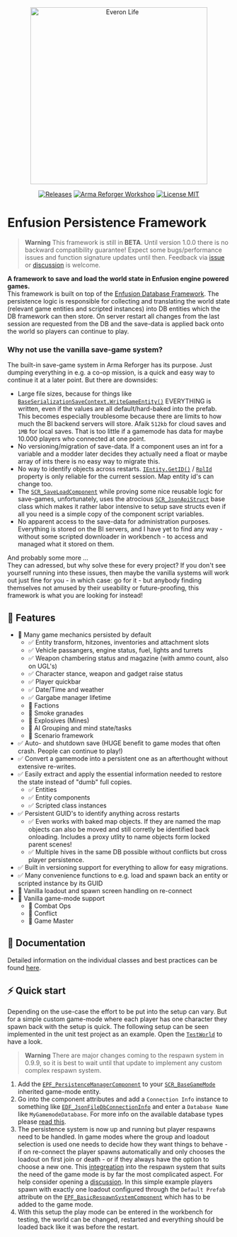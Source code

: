 <div align="center">
<picture>
  <source media="(prefers-color-scheme: dark)" width="400" srcset="https://github.com/Arkensor/EnfusionPersistenceFramework/assets/8494013/f769fd10-1d40-4999-ae41-c1248d556d38">
  <img alt="Everon Life" width="400" src="https://github.com/Arkensor/EnfusionPersistenceFramework/assets/8494013/4875f7aa-e6af-4fb9-be20-4ed1c1790aa3">
</picture>

[![Releases](https://img.shields.io/github/v/release/Arkensor/EnfusionPersistenceFramework?style=flat-square)](https://github.com/Arkensor/EnfusionDatabaseFramework/releases)
[![Arma Reforger Workshop](https://img.shields.io/badge/Workshop-5D6EBC81EB1842EF-blue?style=flat-square)](https://reforger.armaplatform.com/workshop/5D6EBC81EB1842EF)
[![License MIT](https://img.shields.io/badge/License-MIT-green?style=flat-square)](https://opensource.org/licenses/MIT)
</div>

# Enfusion Persistence Framework

> **Warning**
> This framework is still in **BETA**. Until version 1.0.0 there is no backward compatibility guarantee! Expect some bugs/performance issues and function signature updates until then. Feedback via [issue](https://github.com/Arkensor/EnfusionPersistenceFramework/issues) or [discussion](https://github.com/Arkensor/EnfusionPersistenceFramework/discussions) is welcome.

**A framework to save and load the world state in Enfusion engine powered games.**  
This framework is built on top of the [Enfusion Database Framework](https://github.com/Arkensor/EnfusionDatabaseFramework). The persistence logic is responsible for collecting and translating the world state (relevant game entities and scripted instances) into DB entities which the DB framework can then store. On server restart all changes from the last session are requested from the DB and the save-data is applied back onto the world so players can continue to play.

### Why not use the vanilla save-game system?
The built-in save-game system in Arma Reforger has its purpose. Just dumping everything in e.g. a co-op mission, is a quick and easy way to continue it at a later point. But there are downsides: 
- Large file sizes, because for things like [`BaseSerializationSaveContext.WriteGameEntity()`](https://enfusionengine.com/api/redirect?to=enfusion://ScriptEditor/Scripts/Game/generated/Serialization/BaseSerializationSaveContext.c;22) EVERYTHING is written, even if the values are all default/hard-baked into the prefab. This becomes especially troublesome because there are limits to how much the BI backend servers will store. Afaik `512kb` for cloud saves and `1MB` for local saves. That is too little if a gamemode has data for maybe 10.000 players who connected at one point.
- No versioning/migration of save-data. If a component uses an int for a variable and a modder later decides they actually need a float or maybe array of ints there is no easy way to migrate this.
- No way to identify objects across restarts. [`IEntity.GetID()`](https://enfusionengine.com/api/redirect?to=enfusion://ScriptEditor/scripts/Core/generated/Entities/IEntity.c;157) / [`RplId`](https://enfusionengine.com/api/redirect?to=enfusion://ScriptEditor/scripts/Core/proto/EnNetwork.c;45) property is only reliable for the current session. Map entity id's can change too.
- The [`SCR_SaveLoadComponent`](https://enfusionengine.com/api/redirect?to=enfusion://ScriptEditor/Scripts/Game/GameMode/SaveLoad/SCR_SaveLoadComponent.c;12) while proving some nice reusable logic for save-games, unfortunately, uses the atrocious [`SCR_JsonApiStruct`](https://enfusionengine.com/api/redirect?to=enfusion://ScriptEditor/Scripts/Game/GameMode/SaveLoad/SCR_JsonApiStruct.c;5) base class which makes it rather labor intensive to setup save structs even if all you need is a simple copy of the component script variables.
- No apparent access to the save-data for administration purposes. Everything is stored on the BI servers, and I have yet to find any way - without some scripted downloader in workbench - to access and managed what it stored on them.

And probably some more ...  
They can adressed, but why solve these for every project? If you don't see yourself running into these issues, then maybe the vanilla systems will work out just fine for you - in which case: go for it - but anybody finding themselves not amused by their useability or future-proofing, this framework is what you are looking for instead!

## 🚀 Features
- 🚧 Many game mechanics persisted by default
  - ✅ Entity transform, hitzones, inventories and attachment slots
  - ✅ Vehicle passangers, engine status, fuel, lights and turrets
  - ✅ Weapon chambering status and magazine (with ammo count, also on UGL's)
  - ✅ Character stance, weapon and gadget raise status
  - ✅ Player quickbar
  - ✅ Date/Time and weather
  - ✅ Gargabe manager lifetime
  - 🚧 Factions
  - 🚧 Smoke granades
  - 🚧 Explosives (Mines)
  - 🚧 AI Grouping and mind state/tasks
  - 🚧 Scenario framework
- ✅ Auto- and shutdown save (HUGE benefit to game modes that often crash. People can continue to play!)
- ✅ Convert a gamemode into a persistent one as an afterthought without extensive re-writes.
- ✅ Easily extract and apply the essential information needed to restore the state instead of "dumb" full copies.
  - ✅ Entities
  - ✅ Entity components
  - ✅ Scripted class instances
- ✅ Persistent GUID's to identify anything across restarts
  - ✅ Even works with baked map objects. If they are named the map objects can also be moved and still corretly be identified back onloading. Includes a proxy utlity to name objects form locked parent scenes!
  - ✅ Multiple hives in the same DB possible without conflicts but cross player persistence.
- ✅ Built in versioning support for everything to allow for easy migrations.
- ✅ Many convenience functions to e.g. load and spawn back an entity or scripted instance by its GUID
- 🚧 Vanilla loadout and spawn screen handling on re-connect
- 🚧 Vanilla game-mode support
  - 🚧 Combat Ops
  - 🚧 Conflict
  - 🚧 Game Master

## 📖 Documentation
Detailed information on the individual classes and best practices can be found [here](docs/index.md).

## ⚡ Quick start
Depending on the use-case the effort to be put into the setup can vary. But for a simple custom game-mode where each player has one character they spawn back with the setup is quick. The following setup can be seen implemented in the unit test project as an example. Open the [`TestWorld`](https://enfusionengine.com/api/redirect?to=enfusion://WorldEditor/Worlds/TestWorld/TestWorld.ent) to have a look.

> **Warning**
> There are major changes coming to the respawn system in 0.9.9, so it is best to wait until that update to implement any custom complex respawn system.

1. Add the [`EPF_PersistenceManagerComponent`](https://enfusionengine.com/api/redirect?to=enfusion://ScriptEditor/Scripts/Game/EPF_PersistenceManagerComponent.c;26) to your [`SCR_BaseGameMode`](https://enfusionengine.com/api/redirect?to=enfusion://ScriptEditor/Scripts/Game/GameMode/SCR_BaseGameMode.c;105) inherited game-mode entity.
2. Go into the component attributes and add a `Connection Info` instance to something like [`EDF_JsonFileDbConnectionInfo`](https://enfusionengine.com/api/redirect?to=enfusion://ScriptEditor/Scripts/Game/Drivers/LocalFile/EDF_JsonFileDbDriver.c;2) and enter a `Database Name` like `MyGamemodeDatabase`. For more info on the available database types please [read this](https://github.com/Arkensor/EnfusionDatabaseFramework/blob/armareforger/docs/drivers/index.md).
3. The persistence system is now up and running but player respawns need to be handled. In game modes where the group and loadout selection is used one needs to decide how they want things to behave - if on re-connect the player spawns automatically and only chooses the loadout on first join or death - or if they always have the option to choose a new one. This [integreation](docs/respawn-system-integration.md) into the respawn system that suits the need of the game mode is by far the most complicated aspect. For help consider opening a [discussion](https://github.com/Arkensor/EnfusionPersistenceFramework/discussions). In this simple example players spawn with exactly one loadout configured through the `Default Prefab` attribute on the [`EPF_BasicRespawnSystemComponent`](https://enfusionengine.com/api/redirect?to=enfusion://ScriptEditor/Scripts/Game/RespawnSystem/EPF_BasicRespawnSystemComponent.c;8) which has to be added to the game mode.
4. With this setup the play mode can be entered in the workbench for testing, the world can be changed, restarted and everything should be loaded back like it was before the restart.
